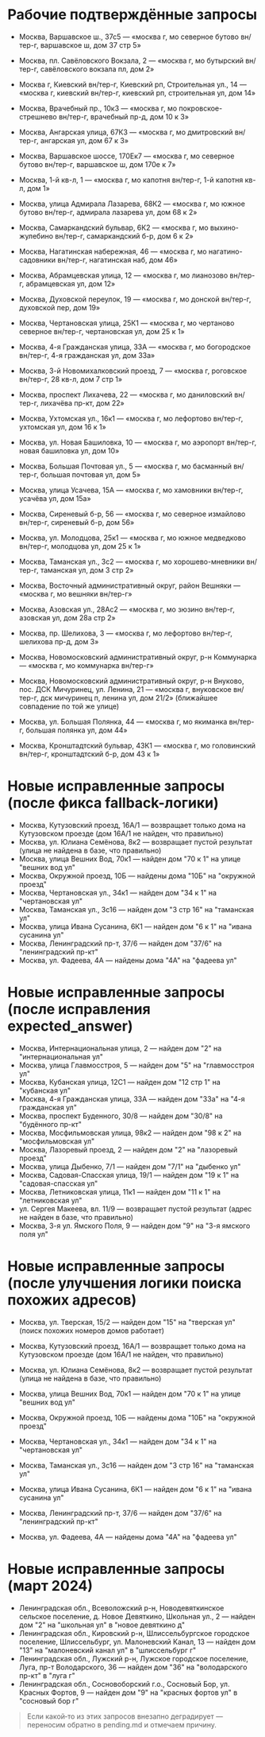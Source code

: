 # Рабочие подтверждённые запросы

- Москва, Варшавское ш., 37с5 — «москва г, мо северное бутово вн/тер-г, варшавское ш, дом 37 стр 5»
- Москва, пл. Савёловского Вокзала, 2 — «москва г, мо бутырский вн/тер-г, савёловского вокзала пл, дом 2»
- Москва г, Киевский вн/тер-г, Киевский рп, Строительная ул., 14 — «москва г, киевский вн/тер-г, киевский рп, строительная ул, дом 14»
- Москва, Врачебный пр., 10к3 — «москва г, мо покровское-стрешнево вн/тер-г, врачебный пр-д, дом 10 к 3»
- Москва, Ангарская улица, 67К3 — «москва г, мо дмитровский вн/тер-г, ангарская ул, дом 67 к 3»
- Москва, Варшавское шоссе, 170Ек7 — «москва г, мо северное бутово вн/тер-г, варшавское ш, дом 170е к 7»
- Москва, 1-й кв-л, 1 — «москва г, мо капотня вн/тер-г, 1-й капотня кв-л, дом 1»
- Москва, улица Адмирала Лазарева, 68К2 — «москва г, мо южное бутово вн/тер-г, адмирала лазарева ул, дом 68 к 2»
- Москва, Самаркандский бульвар, 6К2 — «москва г, мо выхино-жулебино вн/тер-г, самаркандский б-р, дом 6 к 2»
- Москва, Нагатинская набережная, 46 — «москва г, мо нагатино-садовники вн/тер-г, нагатинская наб, дом 46»
- Москва, Абрамцевская улица, 12 — «москва г, мо лианозово вн/тер-г, абрамцевская ул, дом 12»
- Москва, Духовской переулок, 19 — «москва г, мо донской вн/тер-г, духовской пер, дом 19»
- Москва, Чертановская улица, 25К1 — «москва г, мо чертаново северное вн/тер-г, чертановская ул, дом 25 к 1»
- Москва, 4-я Гражданская улица, 33А — «москва г, мо богородское вн/тер-г, 4-я гражданская ул, дом 33а»
- Москва, 3-й Новомихалковский проезд, 7 — «москва г, роговское вн/тер-г, 28 кв-л, дом 7 стр 1»
- Москва, проспект Лихачева, 22 — «москва г, мо даниловский вн/тер-г, лихачёва пр-кт, дом 22»
- Москва, Ухтомская ул., 16к1 — «москва г, мо лефортово вн/тер-г, ухтомская ул, дом 16 к 1»
- Москва, ул. Новая Башиловка, 10 — «москва г, мо аэропорт вн/тер-г, новая башиловка ул, дом 10»
- Москва, Большая Почтовая ул., 5 — «москва г, мо басманный вн/тер-г, большая почтовая ул, дом 5»
- Москва, улица Усачева, 15А — «москва г, мо хамовники вн/тер-г, усачёва ул, дом 15а»
- Москва, Сиреневый б-р, 56 — «москва г, мо северное измайлово вн/тер-г, сиреневый б-р, дом 56»
- Москва, ул. Молодцова, 25к1 — «москва г, мо южное медведково вн/тер-г, молодцова ул, дом 25 к 1»
- Москва, Таманская ул., 3с2 — «москва г, мо хорошево-мневники вн/тер-г, таманская ул, дом 3 стр 2»
- Москва, Восточный административный округ, район Вешняки — «москва г, мо вешняки вн/тер-г»
- Москва, Азовская ул., 28Ас2 — «москва г, мо зюзино вн/тер-г, азовская ул, дом 28а стр 2»
- Москва, пр. Шелихова, 3 — «москва г, мо лефортово вн/тер-г, шелихова пр-д, дом 3»
- Москва, Новомосковский административный округ, р-н Коммунарка — «москва г, мо коммунарка вн/тер-г»

- Москва, Новомосковский административный округ, р-н Внуково, пос. ДСК Мичуринец, ул. Ленина, 21 — «москва г, внуковское вн/тер-г, дск мичуринец п, ленина ул, дом 21/2» (ближайшее совпадение по той же улице)
- Москва, ул. Большая Полянка, 44 — «москва г, мо якиманка вн/тер-г, большая полянка ул, дом 44»

- Москва, Кронштадтский бульвар, 43К1 — «москва г, мо головинский вн/тер-г, кронштадтский б-р, дом 43 к 1»

# Новые исправленные запросы (после фикса fallback-логики)

- Москва, Кутузовский проезд, 16А/1 — возвращает только дома на Кутузовском проезде (дом 16А/1 не найден, что правильно)
- Москва, ул. Юлиана Семёнова, 8к2 — возвращает пустой результат (улица не найдена в базе, что правильно)
- Москва, улица Вешних Вод, 70к1 — найден дом "70 к 1" на улице "вешних вод ул"
- Москва, Окружной проезд, 10Б — найдены дома "10Б" на "окружной проезд"
- Москва, Чертановская ул., 34к1 — найден дом "34 к 1" на "чертановская ул"
- Москва, Таманская ул., 3с16 — найден дом "3 стр 16" на "таманская ул"
- Москва, улица Ивана Сусанина, 6К1 — найден дом "6 к 1" на "ивана сусанина ул"
- Москва, Ленинградский пр-т, 37/6 — найден дом "37/6" на "ленинградский пр-кт"
- Москва, ул. Фадеева, 4А — найдены дома "4А" на "фадеева ул"

# Новые исправленные запросы (после исправления expected_answer)

- Москва, Интернациональная улица, 2 — найден дом "2" на "интернациональная ул"
- Москва, улица Главмосстроя, 5 — найден дом "5" на "главмосстроя ул"
- Москва, Кубанская улица, 12С1 — найден дом "12 стр 1" на "кубанская ул"
- Москва, 4-я Гражданская улица, 33А — найден дом "33а" на "4-я гражданская ул"
- Москва, проспект Буденного, 30/8 — найден дом "30/8" на "будённого пр-кт"
- Москва, Мосфильмовская улица, 98к2 — найден дом "98 к 2" на "мосфильмовская ул"
- Москва, Лазоревый проезд, 2 — найден дом "2" на "лазоревый проезд"
- Москва, улица Дыбенко, 7/1 — найден дом "7/1" на "дыбенко ул"
- Москва, Садовая-Спасская улица, 19/1 — найден дом "19 к 1" на "садовая-спасская ул"
- Москва, Летниковская улица, 11к1 — найден дом "11 к 1" на "летниковская ул"
- ул. Сергея Макеева, вл. 11/9 — возвращает пустой результат (адрес не найден в базе, что правильно)
- Москва, 3-я ул. Ямского Поля, 9 — найден дом "9" на "3-я ямского поля ул"

# Новые исправленные запросы (после улучшения логики поиска похожих адресов)

- Москва, ул. Тверская, 15/2 — найден дом "15" на "тверская ул" (поиск похожих номеров домов работает)

- Москва, Кутузовский проезд, 16А/1 — возвращает только дома на Кутузовском проезде (дом 16А/1 не найден, что правильно)
- Москва, ул. Юлиана Семёнова, 8к2 — возвращает пустой результат (улица не найдена в базе, что правильно)
- Москва, улица Вешних Вод, 70к1 — найден дом "70 к 1" на улице "вешних вод ул"
- Москва, Окружной проезд, 10Б — найдены дома "10Б" на "окружной проезд"
- Москва, Чертановская ул., 34к1 — найден дом "34 к 1" на "чертановская ул"
- Москва, Таманская ул., 3с16 — найден дом "3 стр 16" на "таманская ул"
- Москва, улица Ивана Сусанина, 6К1 — найден дом "6 к 1" на "ивана сусанина ул"
- Москва, Ленинградский пр-т, 37/6 — найден дом "37/6" на "ленинградский пр-кт"
- Москва, ул. Фадеева, 4А — найдены дома "4А" на "фадеева ул"

# Новые исправленные запросы (март 2024)

- Ленинградская обл., Всеволожский р-н, Новодевяткинское сельское поселение, д. Новое Девяткино, Школьная ул., 2 — найден дом "2" на "школьная ул" в "новое девяткино д"
- Ленинградская обл., Кировский р-н, Шлиссельбургское городское поселение, Шлиссельбург, ул. Малоневский Канал, 13 — найден дом "13" на "малоневский канал ул" в "шлиссельбург г"
- Ленинградская обл., Лужский р-н, Лужское городское поселение, Луга, пр-т Володарского, 36 — найден дом "36" на "володарского пр-кт" в "луга г"
- Ленинградская обл., Сосновоборский г.о., Сосновый Бор, ул. Красных Фортов, 9 — найден дом "9" на "красных фортов ул" в "сосновый бор г"

> Если какой‑то из этих запросов внезапно деградирует — переносим обратно в pending.md и отмечаем причину.
